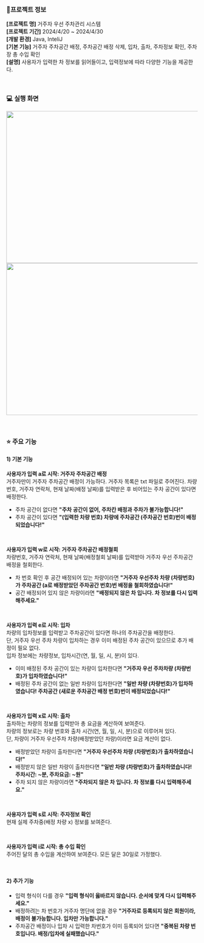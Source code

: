 ### 📝프로젝트 정보
**[프로젝트 명]** 거주자 우선 주차관리 시스템 </br>
**[프로젝트 기간]** 2024/4/20 ~ 2024/4/30 </br>
**[개발 환경]** Java, InteliJ </br>
**[기본 기능]** 거주자 주차공간 배정, 주차공간 배정 삭제, 입차, 출차, 주차정보 확인, 주차장 총 수입 확인   
**[설명]** 사용자가 입력한 차 정보를 읽어들이고, 입력정보에 따라 다양한 기능을 제공한다.

</br>

### 💻 실행 화면

<img src="https://github.com/JuheeeKim/java-parking-service/assets/123529128/b4bbf89e-09cb-4427-8676-d0d57416915d" width="550" height="400"/>
<img src="https://github.com/JuheeeKim/java-parking-service/assets/123529128/17da3bf9-5917-45bb-b193-af90f71c112b" width="550" height="400"/>

</br>
</br>
</br>

### ⭐ 주요 기능

#### **1) 기본 기능**   

**사용자가 입력 a로 시작: 거주자 주차공간 배정** </br>
거주자만이 거주자 주차공간 배정이 가능하다. 거주자 목록은 txt 파일로 주어진다.
차량번호, 거주자 연락처, 현재 날짜(배정 날짜)를 입력받은 후 비어있는 주차 공간이 있다면 배정한다. </br>
* 주차 공간이 없다면 **"주차 공간이 없어, 주차칸 배정과 주차가 불가능합니다!"** </br>
* 주차 공간이 있다면 **"(입력한 차량 번호) 차량에 주차공간 (주차공간 번호)번이 배정되었습니다!"** </br>

</br>

**사용자가 입력 w로 시작: 거주자 주차공간 배정철회** </br>
차량번호, 거주자 연락처, 현재 날짜(배정철회 날짜)를 입력받아 거주자 우선 주차공간 배정을 철회한다.
* 차 번호 확인 후 공간 배정되어 있는 차량이라면 **"거주자 우선주차 차량 (차량번호)가 주차공간 (a로 배정받았던 주차공간 번호)번 배정을 철회하였습니다!"**
* 공간 배정되어 있지 않은 차량이라면 **"배정되지 않은 차 입니다. 차 정보를 다시 입력해주세요."**

</br>

**사용자가 입력 e로 시작: 입차** </br>
차량의 입차정보를 입력받고 주차공간이 있다면 하나의 주차공간을 배정한다. </br>
단, 거주자 우선 주차 차량이 입차하는 경우 이미 배정된 주차 공간이 있으므로 추가 배정이 필요 없다. </br>
입차 정보에는 차량정보, 입차시간(연, 월, 일, 시, 분)이 있다. </br>
* 이미 배정된 주차 공간이 있는 차량이 입차한다면 **"거주자 우선 주차차량 (차량번호)가 입차하였습니다!"** </br>
* 배정된 주차 공간이 없는 일반 차량이 입차한다면 **"일반 차량 (차량번호)가 입차하였습니다! 주차공간 (새로운 주차공간 배정 번호)번이 배정되었습니다!"** </br>

</br>

**사용자가 입력 x로 시작: 출차** </br>
출차하는 차량의 정보를 입력받아 총 요금을 계산하여 보여준다. </br>
차량의 정보로는 차량 번호와 출차 시간(연, 월, 일, 시, 분)으로 이루어져 있다. </br>
단, 차량이 거주자 우선주차 차량(배정받았던 차량)이라면 요금 계산이 없다. </br>
* 배정받았던 차량이 출차한다면 **"거주자 우선주차 차량 (차량번호)가 출차하였습니다!"** </br>
* 배정받지 않은 일반 차량이 출차한다면 **"일반 차량 (차량번호)가 출차하였습니다! 주차시간: ~분, 주차요금: ~원"** </br>
* 주차 되지 않은 차량이라면 **"주차되지 않은 차 입니다. 차 정보를 다시 입력해주세요."** </br>

</br>

**사용자가 입력 s로 시작: 주자정보 확인** </br>
현재 실제 주차중(배정 차량 x) 정보를 보여준다. </br>

</br>

**사용자가 입력 i로 시작: 총 수입 확인** </br>
주어진 달의 총 수입을 계산하여 보여준다. 모든 달은 30일로 가정했다. </br>

</br>

#### **2) 추가 기능** </br>

* 입력 형식이 다를 경우 **"입력 형식이 옳바르지 않습니다. 순서에 맞게 다시 입력해주세요."**  </br>
* 배정하려는 차 번호가 거주자 명단에 없을 경우 **"거주자로 등록되지 않은 회원이라, 배정이 불가능합니다. 입차만 가능합니다."**  </br>
* 주차공간 배정이나 입차 시 입력한 차번호가 이미 등록되어 있다면 **"중복된 차량 번호입니다. 배정/입차에 실패했습니다."**  </br>
  

